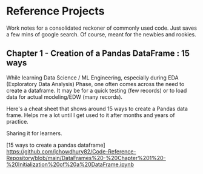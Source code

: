 # Reference Projects
Work notes for a consolidated reckoner of commonly used code. Just saves a few mins of google search. Of course, meant for the newbies and rookies. 


## Chapter 1 - Creation of a Pandas DataFrame : 15 ways

While learning Data Science / ML Engineering, especially during EDA (Exploratory Data Analysis) Phase,  one often comes across the need to create a dataframe. 
It may be for a quick testing (few records) or to load data for actual modeling/EDW (many records).

Here's a cheat sheet that shows around 15 ways to create a Pandas data frame. Helps me a lot until I get used to it after months and years of practice. 

Sharing it for learners. 

[15 ways to create a pandas dataframe] https://github.com/jchowdhury82/Code-Reference-Repository/blob/main/DataFrames%20-%20Chapter%201%20-%20Initialization%20of%20a%20DataFrame.ipynb
